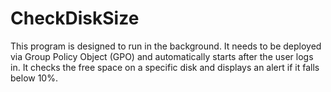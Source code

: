 # CheckDiskSize

This program is designed to run in the background. It needs to be deployed via Group Policy Object (GPO) and automatically starts after the user logs in. It checks the free space on a specific disk and displays an alert if it falls below 10%.
